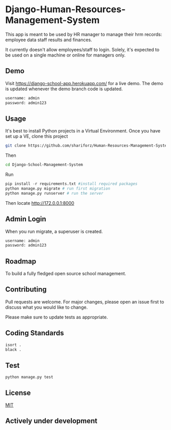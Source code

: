 # Django-Human-Resources-Management-System

This app is meant to be used by HR manager to manage their hrm records:
employee data
staff
results and
finances.

It currently doesn't allow employees/staff to login.
Solely, it's expected to be used on a single machine or online for managers only.

## Demo
Visit https://django-school-app.herokuapp.com/ for a live demo. The demo is updated whenever the demo branch code is updated.
```bash
username: admin
password: admin123
```

## Usage
It's best to install Python projects in a Virtual Environment. Once you have set up a VE, clone this project

```bash
git clone https://github.com/shariforz/Human-Resources-Management-System.git
```
Then

```bash
cd Django-School-Management-System
```
Run

```python
pip install -r requirements.txt #install required packages
python manage.py migrate # run first migration
python manage.py runserver # run the server
```
Then locate http://172.0.0.1:8000

## Admin Login
When you run migrate, a superuser is created.
```bash
username: admin
password: admin123
```

## Roadmap
To build a fully fledged open source school management.

## Contributing
Pull requests are welcome. For major changes, please open an issue first to discuss what you would like to change.

Please make sure to update tests as appropriate.

## Coding Standards
```bash
isort .
black .
```

## Test
```base
python manage.py test
```

## License
[MIT](https://choosealicense.com/licenses/mit/)

## Actively under development
